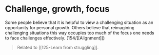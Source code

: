 # Challenge, growth, focus

Some people believe that it is helpful to view a challenging situation as an opportunity for personal growth.
Others believe that reimagining challenging situations this way occupies too much of the focus one needs to face challenges effectively.
(154/[[Alignment]])

> Related to [[125-Learn from struggling]].